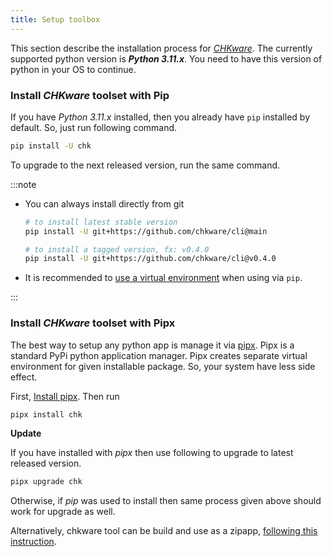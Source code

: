 ```yaml
---
title: Setup toolbox
---
```


This section describe the installation process for [_CHKware_](https://github.com/chkware/cli). The currently supported python version is **_Python 3.11.x_**. You need to have this version of python in your OS to continue.

### Install _CHKware_ toolset with Pip

If you have _Python 3.11.x_ installed, then you already have `pip` installed by default. So, just run following command.

```bash
pip install -U chk
```

To upgrade to the next released version, run the same command.

:::note

- You can always install directly from git

  ```bash
  # to install latest stable version
  pip install -U git+https://github.com/chkware/cli@main

  # to install a tagged version, fx: v0.4.0
  pip install -U git+https://github.com/chkware/cli@v0.4.0
  ```

- It is recommended to [use a virtual environment](https://docs.python.org/3/library/venv.html#creating-virtual-environments) when using via `pip`.

:::

### Install _CHKware_ toolset with Pipx

The best way to setup any python app is manage it via [pipx](https://pypa.github.io/pipx/). Pipx is a standard PyPi python application manager. Pipx creates separate virtual environment for given installable package. So, your system have less side effect.

First, [Install pipx](https://pypa.github.io/pipx/installation/). Then run

```bash
pipx install chk
```

**Update**

If you have installed with _pipx_ then use following to upgrade to latest released version.

```bash
pipx upgrade chk
```

Otherwise, if _pip_ was used to install then same process given above should work for upgrade as well.

Alternatively, chkware tool can be build and use as a zipapp, [following this instruction](/docs/setup/build-zipapp).
